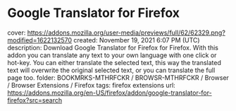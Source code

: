 # Google Translator for Firefox

cover: https://addons.mozilla.org/user-media/previews/full/62/62329.png?modified=1622132570
created: November 19, 2021 6:07 PM (UTC)
description: Download Google Translator for Firefox for Firefox. With this addon you can translate any text to your own language with one click or hot-key. You can either translate the selected text, this way the translated text will overwrite the original selected text, or you can translate the full page too.
folder: BOOKMRKS-MTHRFCKR / BROWSR-MTHRFCKR / Browser / Browser Extensions / Firefox
tags: firefox extensions
url: https://addons.mozilla.org/en-US/firefox/addon/google-translator-for-firefox?src=search
